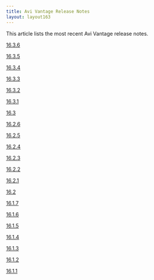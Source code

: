 ```yaml
---
title: Avi Vantage Release Notes
layout: layout163
---
```

This article lists the most recent Avi Vantage release notes.

<a href="{% vpath %}/avi-vantage-16-3-6-release-notes/">16.3.6</a>

<a href="{% vpath %}/avi-vantage-16-3-5-release-notes/">16.3.5</a>

<a href="{% vpath %}/avi-vantage-16-3-4-release-notes/">16.3.4</a>

<a href="{% vpath %}/avi-vantage-16-3-3-release-notes/">16.3.3</a>

<a href="{% vpath %}/avi-vantage-16-3-2-release-notes/">16.3.2</a>

<a href="{% vpath %}/avi-vantage-16-3-1-release-notes/">16.3.1</a>

<a href="{% vpath %}/avi-vantage-16-3-release-notes/">16.3</a>

<a href="{% vpath %}/avi-vantage-16-2-6-release-notes/">16.2.6</a>

<a href="{% vpath %}/avi-vantage-16-2-5-release-notes/">16.2.5</a>

<a href="{% vpath %}/avi-vantage-16-2-4-release-notes/">16.2.4</a>

<a href="{% vpath %}/avi-vantage-16-2-3-release-notes/">16.2.3</a>

<a href="{% vpath %}/avi-vantage-16-2-2-release-notes/">16.2.2</a>

<a href="{% vpath %}/avi-vantage-16-2-1-release-notes/">16.2.1</a>

<a href="{% vpath %}/avi-vantage-16-2-release-notes/">16.2</a>

<a href="{% vpath %}/avi-vantage-16-1-7-release-notes/">16.1.7</a>

<a href="{% vpath %}/avi-vantage-16-1-6-release-notes/">16.1.6</a>

<a href="{% vpath %}/avi-vantage-16-1-5-release-notes/">16.1.5</a>

<a href="{% vpath %}/avi-vantage-16-1-4-release-notes/">16.1.4</a>

<a href="{% vpath %}/avi-vantage-16-1-3-release-notes/">16.1.3</a>

<a href="{% vpath %}/avi-vantage-16-1-2-release-notes/">16.1.2</a>

<a href="{% vpath %}/avi-vantage-16-1-6-release-notes/">16.1.1</a>

